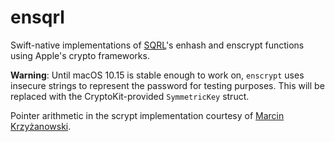# ensqrl

Swift-native implementations of [SQRL](https://www.grc.com/sqrl/sqrl.htm)'s enhash and enscrypt functions using Apple's crypto frameworks.

**Warning**: Until macOS 10.15 is stable enough to work on, `enscrypt` uses insecure strings to represent the password for testing purposes. This will be replaced with the CryptoKit-provided `SymmetricKey` struct. 

Pointer arithmetic in the scrypt implementation courtesy of [Marcin Krzyżanowski](http://krzyzanowskim.com/).
